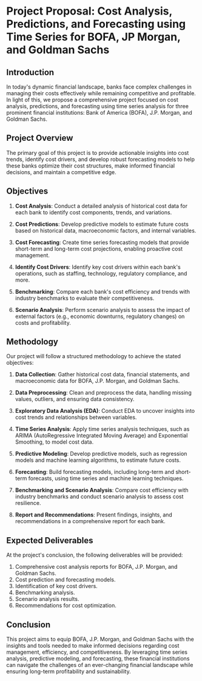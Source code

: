 
# Project Proposal: Cost Analysis, Predictions, and Forecasting using Time Series for BOFA, JP Morgan, and Goldman Sachs

## Introduction
In today's dynamic financial landscape, banks face complex challenges in managing their costs effectively while remaining competitive and profitable. In light of this, we propose a comprehensive project focused on cost analysis, predictions, and forecasting using time series analysis for three prominent financial institutions: Bank of America (BOFA), J.P. Morgan, and Goldman Sachs.

## Project Overview
The primary goal of this project is to provide actionable insights into cost trends, identify cost drivers, and develop robust forecasting models to help these banks optimize their cost structures, make informed financial decisions, and maintain a competitive edge.

## Objectives
1. **Cost Analysis**: Conduct a detailed analysis of historical cost data for each bank to identify cost components, trends, and variations.

2. **Cost Predictions**: Develop predictive models to estimate future costs based on historical data, macroeconomic factors, and internal variables.

3. **Cost Forecasting**: Create time series forecasting models that provide short-term and long-term cost projections, enabling proactive cost management.

4. **Identify Cost Drivers**: Identify key cost drivers within each bank's operations, such as staffing, technology, regulatory compliance, and more.

5. **Benchmarking**: Compare each bank's cost efficiency and trends with industry benchmarks to evaluate their competitiveness.

6. **Scenario Analysis**: Perform scenario analysis to assess the impact of external factors (e.g., economic downturns, regulatory changes) on costs and profitability.

## Methodology
Our project will follow a structured methodology to achieve the stated objectives:

1. **Data Collection**: Gather historical cost data, financial statements, and macroeconomic data for BOFA, J.P. Morgan, and Goldman Sachs.

2. **Data Preprocessing**: Clean and preprocess the data, handling missing values, outliers, and ensuring data consistency.

3. **Exploratory Data Analysis (EDA)**: Conduct EDA to uncover insights into cost trends and relationships between variables.

4. **Time Series Analysis**: Apply time series analysis techniques, such as ARIMA (AutoRegressive Integrated Moving Average) and Exponential Smoothing, to model cost data.

5. **Predictive Modeling**: Develop predictive models, such as regression models and machine learning algorithms, to estimate future costs.

6. **Forecasting**: Build forecasting models, including long-term and short-term forecasts, using time series and machine learning techniques.

7. **Benchmarking and Scenario Analysis**: Compare cost efficiency with industry benchmarks and conduct scenario analysis to assess cost resilience.

8. **Report and Recommendations**: Present findings, insights, and recommendations in a comprehensive report for each bank.



## Expected Deliverables
At the project's conclusion, the following deliverables will be provided:

1. Comprehensive cost analysis reports for BOFA, J.P. Morgan, and Goldman Sachs.
2. Cost prediction and forecasting models.
3. Identification of key cost drivers.
4. Benchmarking analysis.
5. Scenario analysis results.
6. Recommendations for cost optimization.

## Conclusion
This project aims to equip BOFA, J.P. Morgan, and Goldman Sachs with the insights and tools needed to make 
informed decisions regarding cost management, efficiency, and competitiveness. By leveraging time series analysis, 
predictive modeling, and forecasting, these financial institutions can navigate the challenges of an ever-changing financial
landscape while ensuring long-term profitability and sustainability.

